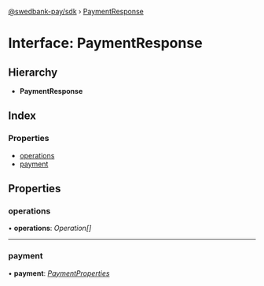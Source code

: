 [@swedbank-pay/sdk](../README.md) › [PaymentResponse](paymentresponse.md)

# Interface: PaymentResponse

## Hierarchy

- **PaymentResponse**

## Index

### Properties

- [operations](paymentresponse.md#operations)
- [payment](paymentresponse.md#payment)

## Properties

### operations

• **operations**: _Operation[]_

---

### payment

• **payment**: _[PaymentProperties](paymentproperties.md)_
